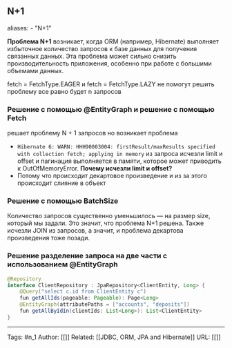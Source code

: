 ## N+1
aliases: 
	- "N+1"

**Проблема N+1** возникает, когда ORM (например, Hibernate) выполняет избыточное количество запросов к базе данных для получения связанных данных. Эта проблема может сильно снизить производительность приложения, особенно при работе с большими объемами данных.

fetch = FetchType.EAGER и fetch = FetchType.LAZY не помогут решить проблему все равно будет n запросов

### Решение с помощью @EntityGraph и решение с помощью Fetch
решает проблему N + 1 запросов но возникает проблема
- `Hibernate 6: WARN: HHH90003004: firstResult/maxResults specified with collection fetch; applying in memory`
из запроса исчезли limit и offset  и пагинация выполняется в памяти, которое может приводить к OutOfMemoryError.
**Почему исчезли limit и offset?**
- Потому что происходит декартовое произведение и из за этого происходит слияние в объект

### Решение с помощью BatchSize
Количество запросов существенно уменьшилось — на размер size, который мы задали. Это значит, что проблема N+1 решена. Также исчезли JOIN из запросов, а значит, и проблема декартова произведения тоже позади.

### Решение разделение запроса на две части с использованием @EntityGraph

```java
@Repository
interface ClientRepository : JpaRepository<ClientEntity, Long> {  
	@Query("select c.id from ClientEntity c")   
	fun getAllIds(pageable: Pageable): Page<Long>   
	@EntityGraph(attributePaths = ["accounts", "deposits"])   
	fun getAllByIdIn(clientIds: List<Long>): List<ClientEntity>
}
```

---
Tags: #n_1
Author: [[]]
Related: [[JDBC, ORM, JPA and Hibernate]]
URL: [[]]